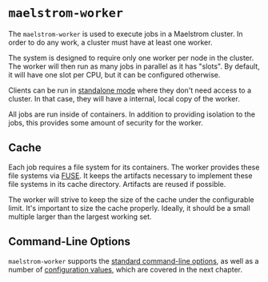 # `maelstrom-worker`

The `maelstrom-worker` is used to execute jobs in a Maelstrom cluster. In order
to do any work, a cluster must have at least one worker.

The system is designed to require only one worker per node in the cluster. The
worker will then run as many jobs in parallel as it has "slots". By default, it
will have one slot per CPU, but it can be configured otherwise.

Clients can be run in [standalone mode](local-worker.md) where they
don't need access to a cluster. In that case, they will have a internal, local
copy of the worker.

All jobs are run inside of containers. In addition to providing isolation to
the jobs, this provides some amount of security for the worker.

## Cache

Each job requires a file system for its containers. The worker provides these
file systems via [FUSE](https://en.wikipedia.org/wiki/Filesystem_in_Userspace).
It keeps the artifacts necessary to implement these file systems in its cache
directory. Artifacts are reused if possible.

The worker will strive to keep the size of the cache under the configurable
limit. It's important to size the cache properly. Ideally, it should be a small
multiple larger than the largest working set.

## Command-Line Options

`maelstrom-worker` supports the [standard command-line
options](standard-cli.md), as well as a number of [configuration
values](worker/config.md), which are covered in the next chapter.

